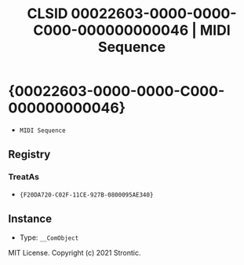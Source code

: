 ﻿---
title: "CLSID 00022603-0000-0000-C000-000000000046 | MIDI Sequence"
excerpt: What is COM-Object CLSID 00022603-0000-0000-C000-000000000046?
---

# {00022603-0000-0000-C000-000000000046}

* `MIDI Sequence`

## Registry


### TreatAs

* `{F20DA720-C02F-11CE-927B-0800095AE340}`

## Instance

* Type: `__ComObject`

MIT License. Copyright (c) 2021 Strontic.


